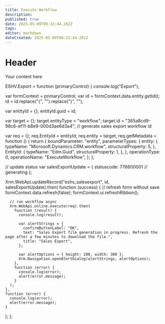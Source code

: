 ```yaml
---
title: Execute Workflow
description: 
published: true
date: 2025-05-09T09:32:44.262Z
tags: 
editor: markdown
dateCreated: 2025-05-09T09:32:44.262Z
---
```


# Header
Your content here

ESHV.Export = function (primaryControl) {
  console.log("Export");

  var formContext = primaryControl;
  var id = formContext.data.entity.getId();
  id = id.replace("{", "").replace("}", "");

  var entityId = {};
  entityId.guid = id;

  var target = {};
  target.entityType = "workflow";
  target.id = "365a8cd9-98c6-ef11-b8e9-000d3ae6d3a4"; // generate sales export workflow id

  var req = {};
  req.EntityId = entityId;
  req.entity = target;
  req.getMetadata = function () {
    return {
      boundParameter: "entity",
      parameterTypes: {
        entity: {
          typeName: "Microsoft.Dynamics.CRM.workflow",
          structuralProperty: 5,
        },
        EntityId: {
          typeName: "Edm.Guid",
          structuralProperty: 1,
        },
      },
      operationType: 0,
      operationName: "ExecuteWorkflow",
    };
  };

  // update status
  var salesExportUpdate = {
    statuscode: 776600001 // generating
  };

  Xrm.WebApi.updateRecord("eshv_salesexport", id, salesExportUpdate).then(
    function (success) {
      // refresh form without save
      formContext.data.refresh(false);
      formContext.ui.refreshRibbon();

      // run workflow async
      Xrm.WebApi.online.execute(req).then(
        function (result) {
          console.log(result);

          var alertStrings = {
            confirmButtonLabel: "OK",
            text: "Sales Export file generation in progress. Refresh the page after a few minutes to download the file.",
            title: "Sales Export",
          };

          var alertOptions = { height: 200, width: 300 };
          Xrm.Navigation.openAlertDialog(alertStrings, alertOptions);
        },
        function (error) {
          console.log(error);
          alert(error.message);
        }
      );
    },
    function (error) {
      console.log(error);
      alert(error.message);
    }
  );
};